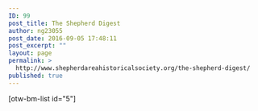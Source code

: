 ```yaml
---
ID: 99
post_title: The Shepherd Digest
author: ng23055
post_date: 2016-09-05 17:48:11
post_excerpt: ""
layout: page
permalink: >
  http://www.shepherdareahistoricalsociety.org/the-shepherd-digest/
published: true
---
```

[otw-bm-list id="5"]
